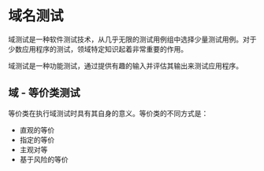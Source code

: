 # 域名测试

域测试是一种软件测试技术，从几乎无限的测试用例组中选择少量测试用例。对于少数应用程序的测试，领域特定知识起着非常重要的作用。

域测试是一种功能测试，通过提供有趣的输入并评估其输出来测试应用程序。

## 域 - 等价类测试

等价类在执行域测试时具有其自身的意义。等价类的不同方式是：

* 直观的等价
* 指定的等价
* 主观对等
* 基于风险的等价
